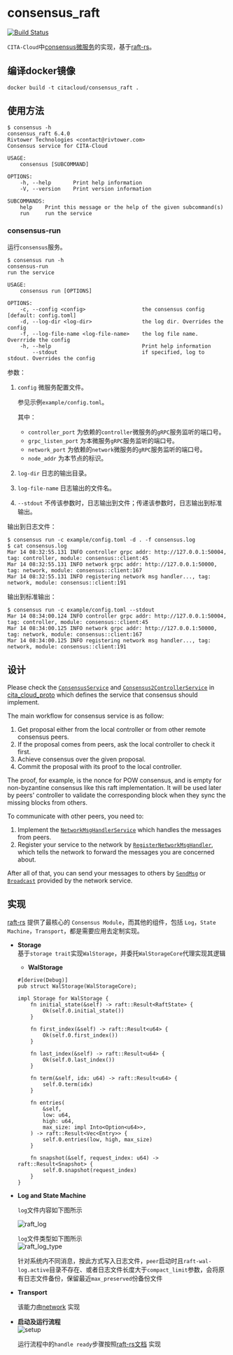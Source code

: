 # consensus_raft
[![Build Status](https://travis-ci.org/cita-cloud/consensus_raft.svg?branch=master)](https://travis-ci.org/cita-cloud/consensus_raft)

`CITA-Cloud`中[consensus微服务](https://github.com/cita-cloud/cita_cloud_proto/blob/master/protos/consensus.proto)的实现，基于[raft-rs](https://github.com/tikv/raft-rs)。

## 编译docker镜像
```
docker build -t citacloud/consensus_raft .
```

## 使用方法

```
$ consensus -h
consensus_raft 6.4.0
Rivtower Technologies <contact@rivtower.com>
Consensus service for CITA-Cloud

USAGE:
    consensus [SUBCOMMAND]

OPTIONS:
    -h, --help       Print help information
    -V, --version    Print version information

SUBCOMMANDS:
    help    Print this message or the help of the given subcommand(s)
    run     run the service
```

### consensus-run

运行`consensus`服务。

```
$ consensus run -h
consensus-run
run the service

USAGE:
    consensus run [OPTIONS]

OPTIONS:
    -c, --config <config>                  the consensus config [default: config.toml]
    -d, --log-dir <log-dir>                the log dir. Overrides the config
    -f, --log-file-name <log-file-name>    the log file name. Overrride the config
    -h, --help                             Print help information
        --stdout                           if specified, log to stdout. Overrides the config
```

参数：
1. `config` 微服务配置文件。

    参见示例`example/config.toml`。

    其中：
    * `controller_port` 为依赖的`controller`微服务的`gRPC`服务监听的端口号。
    * `grpc_listen_port` 为本微服务`gRPC`服务监听的端口号。
    * `network_port` 为依赖的`network`微服务的`gRPC`服务监听的端口号。
    * `node_addr` 为本节点的标识。
2. `log-dir` 日志的输出目录。
3. `log-file-name` 日志输出的文件名。
4. `--stdout` 不传该参数时，日志输出到文件；传递该参数时，日志输出到标准输出。

输出到日志文件：
```
$ consensus run -c example/config.toml -d . -f consensus.log
$ cat consensus.log
Mar 14 08:32:55.131 INFO controller grpc addr: http://127.0.0.1:50004, tag: controller, module: consensus::client:45
Mar 14 08:32:55.131 INFO network grpc addr: http://127.0.0.1:50000, tag: network, module: consensus::client:167
Mar 14 08:32:55.131 INFO registering network msg handler..., tag: network, module: consensus::client:191

```

输出到标准输出：
```
$ consensus run -c example/config.toml --stdout
Mar 14 08:34:00.124 INFO controller grpc addr: http://127.0.0.1:50004, tag: controller, module: consensus::client:45
Mar 14 08:34:00.125 INFO network grpc addr: http://127.0.0.1:50000, tag: network, module: consensus::client:167
Mar 14 08:34:00.125 INFO registering network msg handler..., tag: network, module: consensus::client:191
```


## 设计

Please check the [`ConsensusService`](https://github.com/cita-cloud/cita_cloud_proto/blob/master/protos/consensus.proto#L12)
and [`Consensus2ControllerService`](https://github.com/cita-cloud/cita_cloud_proto/blob/master/protos/controller.proto#L53)
in [cita_cloud_proto](https://github.com/cita-cloud/cita_cloud_proto)
which defines the service that consensus should implement.

The main workflow for consensus service is as follow:
1. Get proposal either from the local controller or from other remote consensus peers.
2. If the proposal comes from peers, ask the local controller to check it first.
3. Achieve consensus over the given proposal.
4. Commit the proposal with its proof to the local controller.

The proof, for example, is the nonce for POW consensus, and is empty for non-byzantine consensus like this raft implementation.
It will be used later by peers' controller to validate the corresponding block when they sync the missing blocks from others.

To communicate with other peers, you need to:
1. Implement the [`NetworkMsgHandlerService`](https://github.com/cita-cloud/cita_cloud_proto/blob/master/protos/network.proto#L39)
which handles the messages from peers.
2. Register your service to the network by [`RegisterNetworkMsgHandler`](https://github.com/cita-cloud/cita_cloud_proto/blob/master/protos/network.proto#L35),
which tells the network to forward the messages you are concerned about.

After all of that, you can send your messages to others by [`SendMsg`](https://github.com/cita-cloud/cita_cloud_proto/blob/master/protos/network.proto#L26) 
or [`Broadcast`](https://github.com/cita-cloud/cita_cloud_proto/blob/master/protos/network.proto#L29) provided by the network service.


## 实现

[raft-rs](https://github.com/tikv/raft-rs) 提供了最核心的 `Consensus Module`，而其他的组件，包括 `Log`，`State Machine`，`Transport`，都是需要应用去定制实现。

- **Storage**  
  基于`storage trait`实现`WalStorage`，并委托`WalStorageCore`代理实现其逻辑
    - **WalStorage**
    ``` 
    #[derive(Debug)]
    pub struct WalStorage(WalStorageCore);
    ```

    ``` 
    impl Storage for WalStorage {
        fn initial_state(&self) -> raft::Result<RaftState> {
            Ok(self.0.initial_state())
        }
    
        fn first_index(&self) -> raft::Result<u64> {
            Ok(self.0.first_index())
        }
    
        fn last_index(&self) -> raft::Result<u64> {
            Ok(self.0.last_index())
        }
    
        fn term(&self, idx: u64) -> raft::Result<u64> {
            self.0.term(idx)
        }
    
        fn entries(
            &self,
            low: u64,
            high: u64,
            max_size: impl Into<Option<u64>>,
        ) -> raft::Result<Vec<Entry>> {
            self.0.entries(low, high, max_size)
        }
    
        fn snapshot(&self, request_index: u64) -> raft::Result<Snapshot> {
            self.0.snapshot(request_index)
        }
    }
    ```
    
- **Log and State Machine**  

    `log`文件内容如下图所示  
    
    ![raft_log](img/raft_log.png)
    
    `log`文件类型如下图所示  
    ![raft_log_type](img/raft_log_type.png)  
    
    针对系统内不同消息，按此方式写入日志文件，`peer`启动时且`raft-wal-log.active`目录不存在、或者日志文件长度大于`compact_limit`参数，会将原有日志文件备份，保留最近`max_preserved`份备份文件

- **Transport**  

    该能力由[network](https://cita-cloud-docs.readthedocs.io/zh_CN/latest/architecture.html#network) 实现


- **启动及运行流程**  
    ![setup](img/raft_setup.png)
  
    运行流程中的`handle ready`步骤按照[raft-rs文档](https://docs.rs/raft/latest/raft/#processing-the-ready-state) 实现

